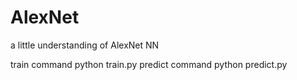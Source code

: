 # AlexNet
a little understanding of AlexNet NN

train command python train.py
predict command python predict.py
